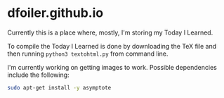 # dfoiler.github.io

Currently this is a place where, mostly, I'm storing my Today I Learned.

To compile the Today I Learned is done by downloading the TeX file and then running `python3 textohtml.py` from command line.

I'm currently working on getting images to work. Possible dependencies include the following:
```bash
sudo apt-get install -y asymptote
```
